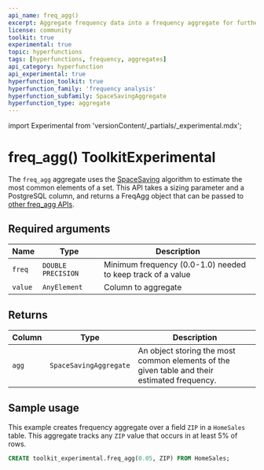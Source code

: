 ```yaml
---
api_name: freq_agg()
excerpt: Aggregate frequency data into a frequency aggregate for further analysis
license: community
toolkit: true
experimental: true
topic: hyperfunctions
tags: [hyperfunctions, frequency, aggregates]
api_category: hyperfunction
api_experimental: true
hyperfunction_toolkit: true
hyperfunction_family: 'frequency analysis'
hyperfunction_subfamily: SpaceSavingAggregate
hyperfunction_type: aggregate
---
```


import Experimental from 'versionContent/_partials/_experimental.mdx';

# freq_agg()  <tag type="toolkit">Toolkit</tag><tag type="experimental">Experimental</tag>
The `freq_agg` aggregate uses the [SpaceSaving][spacesaving-algorithm] algorithm 
to estimate the most common elements of a set. This API takes a sizing parameter and 
a PostgreSQL column, and returns a FreqAgg object that can be passed to 
[other freq_agg APIs][frequency-analysis].

<Experimental />

## Required arguments

|Name|Type|Description|
|-|-|-|
|`freq`|`DOUBLE PRECISION`|Minimum frequency (0.0-1.0) needed to keep track of a value|
|`value`|`AnyElement`|Column to aggregate|

## Returns
|Column|Type|Description|
|-|-|-|
|`agg`|`SpaceSavingAggregate`|An object storing the most common elements of the given table and their estimated frequency.|

## Sample usage
This example creates frequency aggregate over a field `ZIP` in a `HomeSales`
table. This aggregate tracks any `ZIP` value that occurs in at least 5% of rows.
```sql
CREATE toolkit_experimental.freq_agg(0.05, ZIP) FROM HomeSales;
```

[spacesaving-algorithm]: https://www.cse.ust.hk/~raywong/comp5331/References/EfficientComputationOfFrequentAndTop-kElementsInDataStreams.pdf
[frequency-analysis]: /hyperfunctions/frequency-analysis/
